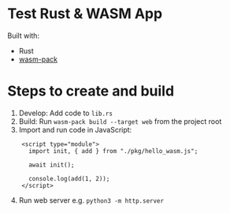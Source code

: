 # Test Rust & WASM App

Built with:

- Rust
- [wasm-pack](https://rustwasm.github.io/docs/wasm-pack/)

# Steps to create and build

1. Develop: Add code to `lib.rs`
2. Build: Run `wasm-pack build --target web` from the project root
3. Import and run code in JavaScript:

```
    <script type="module">
      import init, { add } from "./pkg/hello_wasm.js";

      await init();

      console.log(add(1, 2));
    </script>
```

4. Run web server e.g. `python3 -m http.server`
